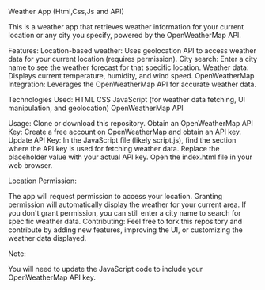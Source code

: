 Weather App (Html,Css,Js and API)

This is a weather app that retrieves weather information for your current location or any city you specify, powered by the OpenWeatherMap API.

Features:
Location-based weather: Uses geolocation API to access weather data for your current location (requires permission).
City search: Enter a city name to see the weather forecast for that specific location.
Weather data: Displays current temperature, humidity, and wind speed.
OpenWeatherMap Integration: Leverages the OpenWeatherMap API for accurate weather data.


Technologies Used:
HTML
CSS
JavaScript (for weather data fetching, UI manipulation, and geolocation)
OpenWeatherMap API


Usage:
Clone or download this repository.
Obtain an OpenWeatherMap API Key: Create a free account on OpenWeatherMap and obtain an API key.
Update API Key: In the JavaScript file (likely script.js), find the section where the API key is used for fetching weather data. Replace the placeholder value with your actual API key.
Open the index.html file in your web browser.


Location Permission:

The app will request permission to access your location. Granting permission will automatically display the weather for your current area.
If you don't grant permission, you can still enter a city name to search for specific weather data.
Contributing:
Feel free to fork this repository and contribute by adding new features, improving the UI, or customizing the weather data displayed.

Note:

You will need to update the JavaScript code to include your OpenWeatherMap API key.
